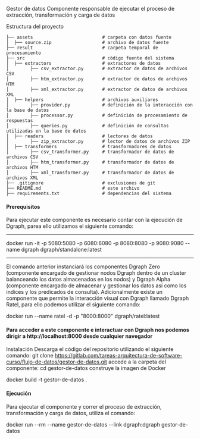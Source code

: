 
Gestor de datos
Componente responsable de ejecutar el proceso de extracción, transformación y carga de datos

Estructura del proyecto

    ├── assets                          # carpeta con datos fuente
    │  ├── source.zip                   # archivo de datos fuente
    ├── result                          # carpeta temporal de procesamiento
    ├── src                             # código fuente del sistema
    │  ├── extractors                   # extractores de datos
    │        ├── csv_extractor.py       # extractor de datos de archivos CSV
    │        ├── htm_extractor.py       # extractor de datos de archivos HTM
    │        ├── xml_extractor.py       # extractor de datos de archivos XML
    │  ├── helpers                      # archivos auxiliares
    │        ├── provider.py            # definición de la interacción con la base de datos
    │        ├── processor.py           # definición de procesamiento de respuestas 
    │        ├── queries.py             # definición de consultas utilizadas en la base de datos
    │  ├── readers                      # lectores de datos
    │        ├── zip_extractor.py       # lector de datos de archivos ZIP
    │  ├── transformers                 # transformadores de datos
    │        ├── csv_transformer.py     # transformador de datos de archivos CSV
    │        ├── htm_transformer.py     # transformador de datos de archivos HTM
    │        ├── xml_transformer.py     # transformador de datos de archivos XML
    ├── .gitignore                      # exclusiones de git
    ├── README.md                       # este archivo
    ├── requirements.txt                # dependencias del sistema



#### Prerequisitos

Para ejecutar este componente es necesario contar con la ejecución de Dgraph, parea ello utilizamos el siguiente comando:
<hr>
docker run -it -p 5080:5080 -p 6080:6080 -p 8080:8080 -p 9080:9080 --name dgraph dgraph/standalone:latest


<hr>
El comando anterior instanciará los componentes Dgraph Zero (componente encargado de gestionar nodos Dgraph dentro de un cluster balanceando los datos almacenados en los nodos) y Dgraph Alpha (componente encargado de almacenar y gestionar los datos así como los indices y los predicados de consulta).
Adicionalmente existe un componente que permite la interacción visual con Dgraph llamado Dgraph Ratel, para ello podemos utilizar el siguiente comando:

docker run --name ratel  -d -p "8000:8000" dgraph/ratel:latest


#### Para acceder a este componente e interactuar con Dgraph nos podemos dirigir a http://localhost:8000 desde cualquier navegador

Instalación
Descarga el código del repositorio utilizando el siguiente comando:
git clone https://gitlab.com/tareas-arquitectura-de-software-curso/flujo-de-datos/gestor-de-datos.git
accede a la carpeta del componente:
cd gestor-de-datos
construye la imagen de Docker

docker build -t gestor-de-datos .



#### Ejecución
Para ejecutar el componente y correr el proceso de extracción, transformación y carga de datos, utiliza el comando:

docker run --rm --name gestor-de-datos --link dgraph:dgraph gestor-de-datos
